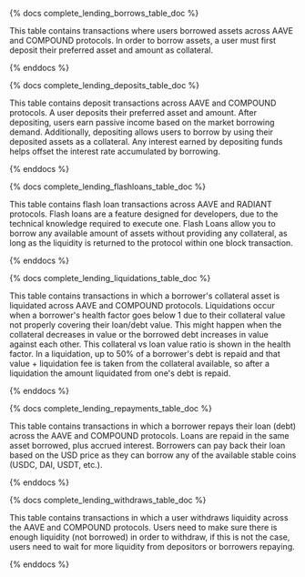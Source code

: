 {% docs complete_lending_borrows_table_doc %}

This table contains transactions where users borrowed assets across AAVE and COMPOUND protocols. In order to borrow assets, a user must first deposit their preferred asset and amount as collateral.


{% enddocs %}

{% docs complete_lending_deposits_table_doc %}

This table contains deposit transactions across AAVE and COMPOUND protocols. A user deposits their preferred asset and amount. After depositing, users earn passive income based on the market borrowing demand. Additionally, depositing allows users to borrow by using their deposited assets as a collateral. Any interest earned by depositing funds helps offset the interest rate accumulated by borrowing.

{% enddocs %}

{% docs complete_lending_flashloans_table_doc %}

This table contains flash loan transactions across AAVE and RADIANT protocols. Flash loans are a feature designed for developers, due to the technical knowledge required to execute one. Flash Loans allow you to borrow any available amount of assets without providing any collateral, as long as the liquidity is returned to the protocol within one block transaction.  

{% enddocs %}

{% docs complete_lending_liquidations_table_doc %}

This table contains transactions in which a borrower's collateral asset is liquidated across AAVE and COMPOUND protocols. Liquidations occur when a borrower's health factor goes below 1 due to their collateral value not properly covering their loan/debt value. This might happen when the collateral decreases in value or the borrowed debt increases in value against each other. This collateral vs loan value ratio is shown in the health factor. In a liquidation, up to 50% of a borrower's debt is repaid and that value + liquidation fee is taken from the collateral available, so after a liquidation the amount liquidated from one's debt is repaid. 

{% enddocs %}

{% docs complete_lending_repayments_table_doc %}

This table contains transactions in which a borrower repays their loan (debt) across the AAVE and COMPOUND protocols.  Loans are repaid in the same asset borrowed, plus accrued interest. Borrowers can pay back their loan based on the USD price as they can borrow any of the available stable coins (USDC, DAI, USDT, etc.).

{% enddocs %}

{% docs complete_lending_withdraws_table_doc %}

This table contains transactions in which a user withdraws liquidity across the AAVE and COMPOUND protocols. Users need to make sure there is enough liquidity (not borrowed) in order to withdraw, if this is not the case, users need to wait for more liquidity from depositors or borrowers repaying.

{% enddocs %}